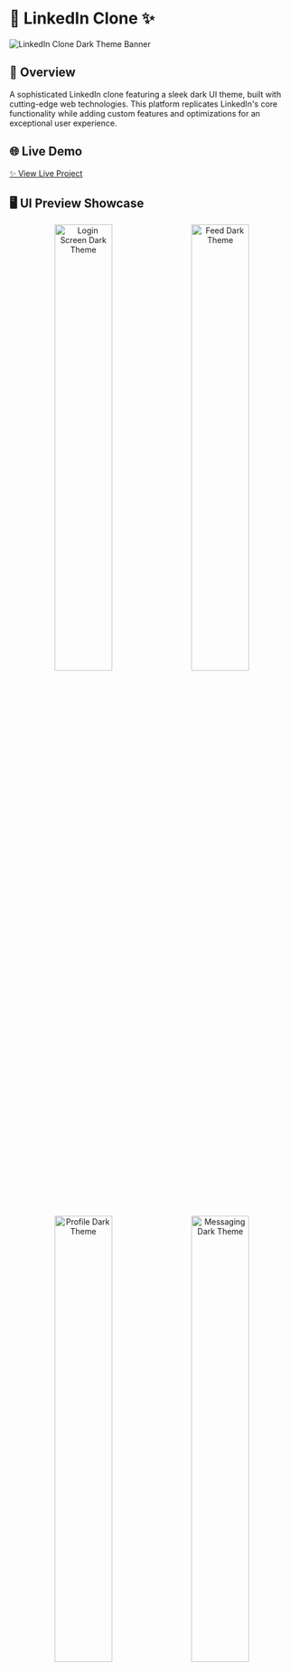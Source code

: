 # 🔗 LinkedIn Clone ✨

![LinkedIn Clone Dark Theme Banner](https://github.com/NaikVedhas/l/blob/main/frontend/public/banner.png?raw=true)

## 🚀 Overview

A sophisticated LinkedIn clone featuring a sleek dark UI theme, built with cutting-edge web technologies. This platform replicates LinkedIn's core functionality while adding custom features and optimizations for an exceptional user experience.

## 🌐 Live Demo

[✨ View Live Project](https://linkedinv.vercel.app)

## 🖥️ UI Preview Showcase

<div align="center">
  <img src="/api/placeholder/800/450" alt="Login Screen Dark Theme" width="45%" />
  &nbsp;&nbsp;
  <img src="/api/placeholder/800/450" alt="Feed Dark Theme" width="45%" />
</div>

<div align="center">
  <img src="/api/placeholder/800/450" alt="Profile Dark Theme" width="45%" />
  &nbsp;&nbsp;
  <img src="/api/placeholder/800/450" alt="Messaging Dark Theme" width="45%" />
</div>

## ✨ Key Features

- **💼 Social Network Functionality**
  - 📝 Post creation and management
  - 💬 Comment and like system
  - 👁️ Profile viewer analytics
  - 📊 Activity feed with custom algorithms
  
- **🔍 Professional Network Tools**
  - 🔎 Advanced user search with filters
  - 🤝 Connect/Follow system with different relationship levels
  - 💌 Real-time messaging system
  
- **🔐 Security & Authentication**
  - 🔑 JWT-based authentication
  - 📱 OTP verification for enhanced security
  
- **🔔 Notifications & Engagement**
  - 📧 Custom email notification system for connection accept, comments and welcome emails
  - 🎯 Personalized engagement triggers

## 🛠️ Tech Stack

### Frontend
- **⚛️ Framework**: React
- **🔄 Data Fetching**: TanStack Query (React Query)
  - ⚡ Automatic background refetching
  - 🔄 Optimistic updates for instant UI feedback
  - 📦 Smart caching for reduced network requests
  - 🎯 Simplified state management across components
- **🎨 Styling**: 
  - 🌈 Tailwind CSS with custom dark theme configuration
  - 💅 Styled Components for complex UI elements

### Backend
- **🟢 Runtime**: Node.js
- **🚂 Framework**: Express.js
- **🗄️ Database**: MongoDB with Mongoose
- **🔒 Authentication**: JWT with refresh token rotation
- **⚡ Real-time Communication**: Socket.io
- **📨 Email Service**: Nodemailer with custom templates

## ⚡ Scalability Solutions

TanStack Query provides exceptional scalability benefits:
- 🚀 **Reduced Server Load**: Intelligent caching minimizes redundant API calls
- ⏱️ **Stale-While-Revalidate Pattern**: Shows cached data instantly while fetching updates
- 🔄 **Automatic Query Invalidation**: Ensures data consistency across components
- 🧠 **Smart Prefetching**: Anticipates user actions for seamless experiences
- 📉 **Bandwidth Optimization**: Deduplicates identical requests in flight

## 🔧 Performance Optimizations

- 🏎️ Implemented lazy loading for feed content
- 🖼️ Image optimization pipeline with WebP conversion
- ⚡ Server-side rendering for critical pages
- 🔄 Optimistic UI updates using TanStack Query mutations
- 📊 Redis caching layer for frequently accessed data

## 🔮 Future Enhancements

- 📈 Content analytics dashboard
- ✨ Premium subscription features
- 📱 Mobile application with cross-platform support
- 🤖 AI-powered recommendation engine

## 📜 License

MIT License - See [LICENSE](LICENSE) for details.

---

<p align="center">
  <strong>Designed & Developed by Vedhas Naik</strong><br>
  🌟 Building the future of professional networking 🌟
</p>